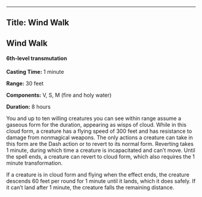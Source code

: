 -------------------------
Title: Wind Walk
-------------------------

## Wind Walk

#### 6th-level transmutation


**Casting Time:** 1 minute

**Range:** 30 feet

**Components:** V, S, M (fire and holy water)

**Duration:** 8 hours


You and up to ten willing creatures you can see within range assume a
gaseous form for the duration, appearing as wisps of cloud. While in
this cloud form, a creature has a flying speed of 300 feet and has
resistance to damage from nonmagical weapons. The only actions a
creature can take in this form are the Dash action or to revert to its
normal form. Reverting takes 1 minute, during which time a creature is
incapacitated and can’t move. Until the spell ends, a creature can
revert to cloud form, which also requires the 1 minute
transformation.

If a creature is in cloud form and flying when the effect ends, the
creature descends 60 feet per round for 1 minute until it lands, which
it does safely. If it
can’t land after 1 minute, the creature falls the remaining distance.


